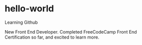 # hello-world
Learning Github

New Front End Developer. Completed FreeCodeCamp Front End Certification so far, and excited to learn more.
